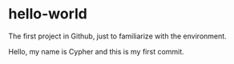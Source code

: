 # hello-world
The first project in Github, just to familiarize with the environment.

Hello, my name is Cypher and this is my first commit.
